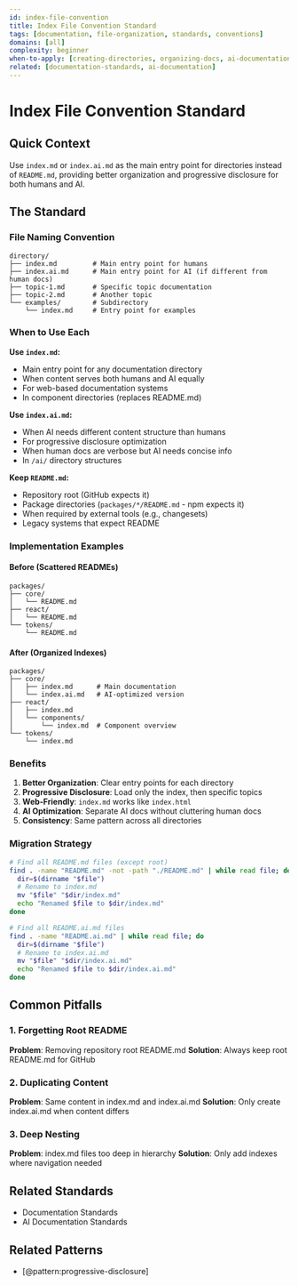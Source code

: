 ```yaml
---
id: index-file-convention
title: Index File Convention Standard
tags: [documentation, file-organization, standards, conventions]
domains: [all]
complexity: beginner
when-to-apply: [creating-directories, organizing-docs, ai-documentation]
related: [documentation-standards, ai-documentation]
---
```


# Index File Convention Standard

## Quick Context
Use `index.md` or `index.ai.md` as the main entry point for directories instead of `README.md`, providing better organization and progressive disclosure for both humans and AI.

## The Standard

### File Naming Convention

```text
directory/
├── index.md         # Main entry point for humans
├── index.ai.md      # Main entry point for AI (if different from human docs)
├── topic-1.md       # Specific topic documentation
├── topic-2.md       # Another topic
└── examples/        # Subdirectory
    └── index.md     # Entry point for examples
```

### When to Use Each

**Use `index.md`:**
- Main entry point for any documentation directory
- When content serves both humans and AI equally
- For web-based documentation systems
- In component directories (replaces README.md)

**Use `index.ai.md`:**
- When AI needs different content structure than humans
- For progressive disclosure optimization
- When human docs are verbose but AI needs concise info
- In `/ai/` directory structures

**Keep `README.md`:**
- Repository root (GitHub expects it)
- Package directories (`packages/*/README.md` - npm expects it)
- When required by external tools (e.g., changesets)
- Legacy systems that expect README

### Implementation Examples

#### Before (Scattered READMEs)
```
packages/
├── core/
│   └── README.md
├── react/
│   └── README.md
└── tokens/
    └── README.md
```

#### After (Organized Indexes)
```
packages/
├── core/
│   ├── index.md      # Main documentation
│   └── index.ai.md   # AI-optimized version
├── react/
│   ├── index.md
│   └── components/
│       └── index.md  # Component overview
└── tokens/
    └── index.md
```

### Benefits

1. **Better Organization**: Clear entry points for each directory
2. **Progressive Disclosure**: Load only the index, then specific topics
3. **Web-Friendly**: `index.md` works like `index.html`
4. **AI Optimization**: Separate AI docs without cluttering human docs
5. **Consistency**: Same pattern across all directories

### Migration Strategy

```bash
# Find all README.md files (except root)
find . -name "README.md" -not -path "./README.md" | while read file; do
  dir=$(dirname "$file")
  # Rename to index.md
  mv "$file" "$dir/index.md"
  echo "Renamed $file to $dir/index.md"
done

# Find all README.ai.md files
find . -name "README.ai.md" | while read file; do
  dir=$(dirname "$file")
  # Rename to index.ai.md
  mv "$file" "$dir/index.ai.md"
  echo "Renamed $file to $dir/index.ai.md"
done
```

## Common Pitfalls

### 1. Forgetting Root README
**Problem**: Removing repository root README.md
**Solution**: Always keep root README.md for GitHub

### 2. Duplicating Content
**Problem**: Same content in index.md and index.ai.md
**Solution**: Only create index.ai.md when content differs

### 3. Deep Nesting
**Problem**: index.md files too deep in hierarchy
**Solution**: Only add indexes where navigation needed

## Related Standards
- Documentation Standards
- AI Documentation Standards

## Related Patterns  
- [@pattern:progressive-disclosure]